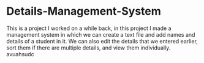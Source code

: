 # Details-Management-System
This is a project I worked on a while back, in this project I made a management system in which we can create a text file and add names and details of a student in it. We can also  edit the details that we entered earlier, sort them if there are multiple details, and view them individually. 
avuahsudc